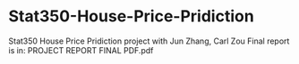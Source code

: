 # Stat350-House-Price-Pridiction
 Stat350 House Price Pridiction project with Jun Zhang, Carl Zou
 Final report is in: PROJECT REPORT FINAL PDF.pdf
